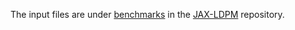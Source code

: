 The input files are under [benchmarks](https://github.com/tianjuxue/jax-ldpm/tree/main/benchmarks) in the [JAX-LDPM](https://github.com/tianjuxue/jax-ldpm/tree/main) repository.